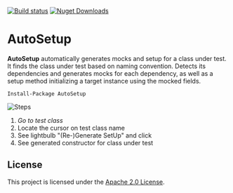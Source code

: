 [![Build status](https://ci.appveyor.com/api/projects/status/51wn45ti1i8k4obv/branch/master?svg=true)](https://ci.appveyor.com/project/TubaKaya/autosetup/branch/master)
[![Nuget Downloads](https://img.shields.io/nuget/dt/autosetup.svg)](https://www.nuget.org/packages/AutoSetup/)

# AutoSetup

**AutoSetup** automatically generates mocks and setup for a class under test. It finds the class under test based on naming convention. Detects its dependencies and generates mocks for each dependency, as well as a setup method initializing a target instance using the mocked fields.

`Install-Package AutoSetup`

![Steps](https://user-images.githubusercontent.com/6681935/49291645-535d2b80-f4ab-11e8-9676-0d8a2c1e466e.gif)

1. *Go to test class*
2.  Locate the cursor on test class name
3. See lightbulb "(Re-)Generate SetUp" and click
4. See generated constructor for class under test

## License

This project is licensed under the [Apache 2.0 License](LICENSE.txt).

<!--
## Acknowledgments

* Hat tip to anyone whose code was used
* Inspiration
* etc
-->
